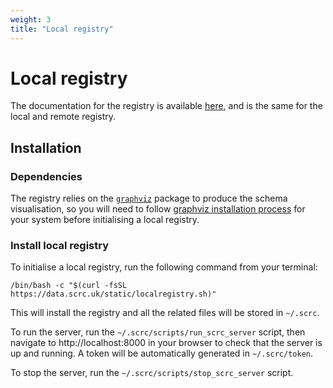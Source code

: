 ```yaml
---
weight: 3
title: "Local registry"
---
```


# Local registry


The documentation for the registry is available [here](https://data.scrc.uk/docs/), and is the same for the local and remote registry.

## Installation

### Dependencies

The registry relies on the [```graphviz```](https://www.graphviz.org) package to produce the schema visualisation, so you will need to follow [graphviz installation process](https://www.graphviz.org/download/) for your system before initialising a local registry.

### Install local registry

To initialise a local registry, run the following command from your terminal:

```
/bin/bash -c "$(curl -fsSL https://data.scrc.uk/static/localregistry.sh)"
```

This will install the registry and all the related files will be stored in `~/.scrc`.

To run the server, run the `~/.scrc/scripts/run_scrc_server` script, then navigate to http://localhost:8000 in your browser to check that the server is up and running. A token will be automatically generated in `~/.scrc/token`.

To stop the server, run the `~/.scrc/scripts/stop_scrc_server` script.
